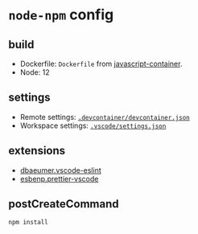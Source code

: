 # `node-npm` config

## build

- Dockerfile: `Dockerfile` from
  [javascript-container](https://github.com/microsoft/vscode-dev-containers/tree/master/containers/javascript-node).
- Node: 12

## settings

- Remote settings:
  [`.devcontainer/devcontainer.json`](https://github.com/454de6e/vscode-dev-containers/blob/main/containers/node-npm/.devcontainer/devcontainer.json)
- Workspace settings:
  [`.vscode/settings.json`](https://github.com/454de6e/vscode-dev-containers/blob/main/containers/node-npm/.vscode/settings.json)

## extensions

- [dbaeumer.vscode-eslint](https://marketplace.visualstudio.com/items?itemName=dbaeumer.vscode-eslint)
- [esbenp.prettier-vscode](https://marketplace.visualstudio.com/items?itemName=esbenp.prettier-vscode)

## postCreateCommand

`npm install`

